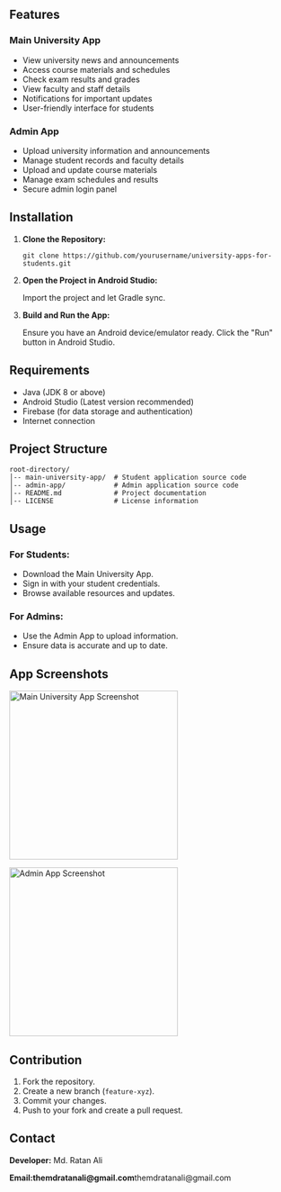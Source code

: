 <h2>Features</h2>
<h3>Main University App</h3>
<ul>
    <li>View university news and announcements</li>
    <li>Access course materials and schedules</li>
    <li>Check exam results and grades</li>
    <li>View faculty and staff details</li>
    <li>Notifications for important updates</li>
    <li>User-friendly interface for students</li>
</ul>

<h3>Admin App</h3>
<ul>
    <li>Upload university information and announcements</li>
    <li>Manage student records and faculty details</li>
    <li>Upload and update course materials</li>
    <li>Manage exam schedules and results</li>
    <li>Secure admin login panel</li>
</ul>

<h2>Installation</h2>
<ol>
    <li><strong>Clone the Repository:</strong></li>
    <pre><code>git clone https://github.com/yourusername/university-apps-for-students.git</code></pre>
    <li><strong>Open the Project in Android Studio:</strong></li>
    <p>Import the project and let Gradle sync.</p>
    <li><strong>Build and Run the App:</strong></li>
    <p>Ensure you have an Android device/emulator ready. Click the "Run" button in Android Studio.</p>
</ol>

<h2>Requirements</h2>
<ul>
    <li>Java (JDK 8 or above)</li>
    <li>Android Studio (Latest version recommended)</li>
    <li>Firebase (for data storage and authentication)</li>
    <li>Internet connection</li>
</ul>

<h2>Project Structure</h2>
<pre><code>root-directory/
│-- main-university-app/  # Student application source code
│-- admin-app/            # Admin application source code
│-- README.md             # Project documentation
│-- LICENSE               # License information
</code></pre>

<h2>Usage</h2>
<h3>For Students:</h3>
<ul>
    <li>Download the Main University App.</li>
    <li>Sign in with your student credentials.</li>
    <li>Browse available resources and updates.</li>
</ul>

<h3>For Admins:</h3>
<ul>
    <li>Use the Admin App to upload information.</li>
    <li>Ensure data is accurate and up to date.</li>
</ul>

<h2>App Screenshots</h2>
<p><img src="1.png" alt="Main University App Screenshot" width="300"></p>
<p><img src="app_screenshot2.png" alt="Admin App Screenshot" width="300"></p>

<h2>Contribution</h2>
<ol>
    <li>Fork the repository.</li>
    <li>Create a new branch (<code>feature-xyz</code>).</li>
    <li>Commit your changes.</li>
    <li>Push to your fork and create a pull request.</li>
</ol>

<h2>Contact</h2>
<p><strong>Developer:</strong> Md. Ratan Ali</p>
<p><strong>Email:themdratanali@gmail.com</strong>themdratanali@gmail.com</p>
